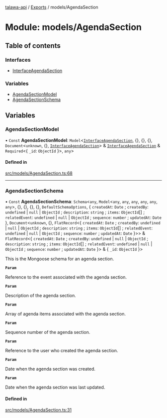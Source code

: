 [talawa-api](../README.md) / [Exports](../modules.md) / models/AgendaSection

# Module: models/AgendaSection

## Table of contents

### Interfaces

- [InterfaceAgendaSection](../interfaces/models_AgendaSection.InterfaceAgendaSection.md)

### Variables

- [AgendaSectionModel](models_AgendaSection.md#agendasectionmodel)
- [AgendaSectionSchema](models_AgendaSection.md#agendasectionschema)

## Variables

### AgendaSectionModel

• `Const` **AgendaSectionModel**: `Model`\<[`InterfaceAgendaSection`](../interfaces/models_AgendaSection.InterfaceAgendaSection.md), \{\}, \{\}, \{\}, `Document`\<`unknown`, \{\}, [`InterfaceAgendaSection`](../interfaces/models_AgendaSection.InterfaceAgendaSection.md)\> & [`InterfaceAgendaSection`](../interfaces/models_AgendaSection.InterfaceAgendaSection.md) & `Required`\<\{ `_id`: `ObjectId`  \}\>, `any`\>

#### Defined in

[src/models/AgendaSection.ts:68](https://github.com/PalisadoesFoundation/talawa-api/blob/4c7d3ea/src/models/AgendaSection.ts#L68)

___

### AgendaSectionSchema

• `Const` **AgendaSectionSchema**: `Schema`\<`any`, `Model`\<`any`, `any`, `any`, `any`, `any`, `any`\>, \{\}, \{\}, \{\}, \{\}, `DefaultSchemaOptions`, \{ `createdAt`: `Date` ; `createdBy`: `undefined` \| ``null`` \| `ObjectId` ; `description`: `string` ; `items`: `ObjectId`[] ; `relatedEvent`: `undefined` \| ``null`` \| `ObjectId` ; `sequence`: `number` ; `updatedAt`: `Date`  \}, `Document`\<`unknown`, \{\}, `FlatRecord`\<\{ `createdAt`: `Date` ; `createdBy`: `undefined` \| ``null`` \| `ObjectId` ; `description`: `string` ; `items`: `ObjectId`[] ; `relatedEvent`: `undefined` \| ``null`` \| `ObjectId` ; `sequence`: `number` ; `updatedAt`: `Date`  \}\>\> & `FlatRecord`\<\{ `createdAt`: `Date` ; `createdBy`: `undefined` \| ``null`` \| `ObjectId` ; `description`: `string` ; `items`: `ObjectId`[] ; `relatedEvent`: `undefined` \| ``null`` \| `ObjectId` ; `sequence`: `number` ; `updatedAt`: `Date`  \}\> & \{ `_id`: `ObjectId`  \}\>

This is the Mongoose schema for an agenda section.

**`Param`**

Reference to the event associated with the agenda section.

**`Param`**

Description of the agenda section.

**`Param`**

Array of agenda items associated with the agenda section.

**`Param`**

Sequence number of the agenda section.

**`Param`**

Reference to the user who created the agenda section.

**`Param`**

Date when the agenda section was created.

**`Param`**

Date when the agenda section was last updated.

#### Defined in

[src/models/AgendaSection.ts:31](https://github.com/PalisadoesFoundation/talawa-api/blob/4c7d3ea/src/models/AgendaSection.ts#L31)
